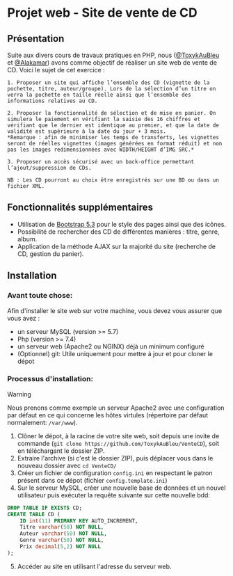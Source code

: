 # Projet web - Site de vente de CD

## Présentation
Suite aux divers cours de travaux pratiques en PHP, nous ([@ToxykAuBleu](https://github.com/ToxykAuBleu) et [@Alakamar](https://github.com/Alakamar)) avons comme objectif de réaliser un site web de vente de CD. Voici le sujet de cet exercice :
```
1. Proposer un site qui affiche l’ensemble des CD (vignette de la pochette, titre, auteur/groupe). Lors de la sélection d’un titre on verra la pochette en taille réelle ainsi que l’ensemble des informations relatives au CD.

2. Proposer la fonctionnalité de sélection et de mise en panier. On simulera le paiement en vérifiant la saisie des 16 chiffres et vérifiant que le dernier est identique au premier, et que la date de validité est supérieure à la date du jour + 3 mois.  
*Remarque : afin de minimiser les temps de transferts, les vignettes seront de réelles vignettes (images générées en format réduit) et non pas les images redimensionnées avec WIDTH/HEIGHT d’IMG SRC.*

3. Proposer un accès sécurisé avec un back-office permettant l’ajout/suppression de CDs.

NB : Les CD pourront au choix être enregistrés sur une BD ou dans un fichier XML.
```

## Fonctionnalités supplémentaires
- Utilisation de [Bootstrap 5.3](https://getbootstrap.com/) pour le style des pages ainsi que des icônes.
- Possibilité de rechercher des CD de différentes manières : titre, genre, album.
- Application de la méthode AJAX sur la majorité du site (recherche de CD, gestion du panier).

## Installation
### Avant toute chose:
Afin d'installer le site web sur votre machine, vous devez vous assurer que vous avez :
- un serveur MySQL (version >= 5.7)
- Php (version >= 7.4)
- un serveur web (Apache2 ou NGINX) déjà un minimum configuré
- (Optionnel) git: Utile uniquement pour mettre à jour et pour cloner le dépot

### Processus d'installation:
> [!WARNING]  
> Nous prenons comme exemple un serveur Apache2 avec une configuration par défaut en ce qui concerne les hôtes virtules (répertoire par défaut normalement: `/var/www`).
1. Clôner le dépot, à la racine de votre site web, soit depuis une invite de commande (`git clone https://github.com/ToxykAuBleu/VenteCD`), soit en téléchargant le dossier ZIP.
2. Extraire l'archive (si c'est le dossier ZIP), puis déplacer vous dans le nouveau dossier avec `cd VenteCD/`
3. Créer un fichier de configuration `config.ini` en respectant le patron présent dans ce dépot (fichier `config.template.ini`)
4. Sur le serveur MySQL, créer une nouvelle base de données et un nouvel utilisateur puis exécuter la requête suivante sur cette nouvelle bdd:
```sql
DROP TABLE IF EXISTS CD;
CREATE TABLE CD (
    ID int(11) PRIMARY KEY AUTO_INCREMENT,
    Titre varchar(50) NOT NULL,
    Auteur varchar(50) NOT NULL,
    Genre varchar(50) NOT NULL,
    Prix decimal(5,2) NOT NULL
);
```
5. Accéder au site en utilisant l'adresse du serveur web.
